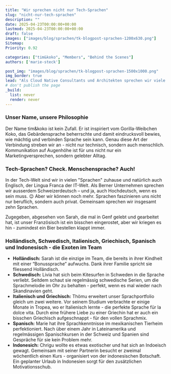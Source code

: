 ```yaml
---
title: "Wir sprechen nicht nur Tech-Sprachen"
slug: "nicht-nur-tech-sprachen"
description: ""
date: 2025-04-23T00:00:00+00:00
lastmod: 2025-04-23T00:00:00+00:00
draft: false
images: ["images/blog/sprachen/tk-blogpost-sprachen-1200x630.png"]
Sitemap:
Priority: 0.92

categories: ["tim&koko", "Members", "Behind the Scenes"]
authors: ['marie-steck']

post_img: "images/blog/sprachen/tk-blogpost-sprachen-1500x1000.png"
img_border: true
lead: "Als Cloud Native Consultants und Architekten sprechen wir viele Sprachen - nicht nur die der Maschinen. Unser Ansatz ist technologische Exzellenz kombiniert mit Kommunikation auf Augenhöhe."
# don't publish the page
_build:
  list: never
  render: never
---
```



### Unser Name, unsere Philosophie
Der Name tim&koko ist kein Zufall. Er ist inspiriert vom Gorilla-Weibchen Koko, das Gebärdensprache beherrschte und damit eindrucksvoll bewies, wie mächtig und verbinden Sprache sein kann. Genau diese Art der Verbindung streben wir an - nicht nur technisch, sondern auch menschlich. Kommunikation auf Augenhöhe ist für uns nicht nur ein Marketingversprechen, sondern gelebter Alltag.

### Tech-Sprachen? Check. Menschensprache? Auch!
In der Tech-Welt sind wir in vielen "Sprachen" zuhause und natürlich auch Englisch, der Lingua Franca der IT-Welt. Als Berner Unternehmen sprechen wir ausserdem Schweizerdeutsch – und ja, auch Hochdeutsch, wenn es sein muss. 😉
Aber wir können noch mehr. Sprachen faszinieren uns nicht nur beruflich, sondern auch privat. Gemeinsam sprechen wir insgesamt zehn Sprachen.

Zugegeben, abgesehen von Sarah, die mal in Genf gelebt und gearbeitet hat, ist unser Französisch ist ein bisschen eingerostet, aber wir kriegen es hin - zumindest ein Bier bestellen klappt immer.

### Holländisch, Schwedisch, Italienisch, Griechisch, Spanisch und Indonesisch - die Exoten im Team
- **Holländisch:** Sarah ist die einzige im Team, die bereits in ihrer Kindheit mit einer “Bonussprache” aufwuchs. Dank ihrer Familie spricht sie fliessend Holländisch.
- **Schwedisch:** Livia hat sich beim Kitesurfen in Schweden in die Sprache verliebt. Seitdem schaut sie regelmässig schwedische Serien, um die Sprachmelodie im Ohr zu behalten - perfekt, wenn es mal wieder nach Skandinavien geht.
- **Italienisch und Griechisch:** Thömu erweitert unser Sprachportfolio gleich um zwei weitere. Vor seinem Studium verbrachte er einige Monate in Tropea, wo er Italienisch lernte - die perfekte Sprache für la dolce vita. Durch eine frühere Liebe zu einer Griechin hat er auch ein bisschen Griechisch aufgeschnappt - für den vollen Sprachmix.
- **Spanisch:** Marie hat ihre Sprachkenntnisse im mexikanischen Tierheim perfektioniert. Nach über einem Jahr in Lateinamerika und regelmässigen Spanischkursen in der Schweiz und Spanien sind Gespräche für sie kein Problem mehr.
- **Indonesich:** Chrigu wollte es etwas exotischer und hat sich an Indoeisch gewagt. Gemeinsam mit seiner Partnerin besucht er zweimal wöchentlich einen Kurs - organisiert von der indonesischen Botschaft. Ein geplanter Urlaub in Indonesien sorgt für den zusätzlichen Motivationsschub.

